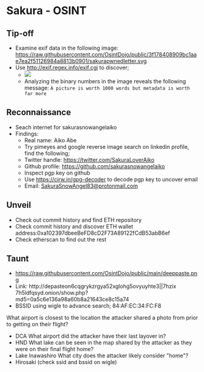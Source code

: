 # Sakura - OSINT

## Tip-off

- Examine exif data in the following image: https://raw.githubusercontent.com/OsintDojo/public/3f178408909bc1aae7ea2f51126984a8813b0901/sakurapwnedletter.svg
- Use http://exif.regex.info/exif.cgi to discover;
	- ![](https://i.imgur.com/udizjGH.png)
	- Analyzing the binary numbers in the image reveals the following message: `A picture is worth 1000 words but metadata is worth far more`

## Reconnaissance

- Seach internet for sakurasnowangelaiko
- Findings:
	- Real name: Aiko Abe
	- Try pimeyes and google reverse image search on linkedin profile, find the following;
	- Twitter handle: https://twitter.com/SakuraLoverAiko
	- Github profile: https://github.com/sakurasnowangelaiko
	- Inspect pgp key on github
	- Use https://cirw.in/gpg-decoder to decode pgp key to uncover email
	- Email: SakuraSnowAngel83@protonmail.com

## Unveil
- Check out commit history and find ETH repository
- Check commit history and discover ETH wallet address:0xa102397dbeeBeFD8cD2F73A89122fCdB53abB6ef
- Check etherscan to find out the rest

## Taunt
- https://raw.githubusercontent.com/OsintDojo/public/main/deeppaste.png
- Link: http://depasteon6cqgrykzrgya52xglohg5ovyuyhte3||7hzix 7h5ldfqsyd.onion/show.php?md5=0a5c6e136a98a60b8a21643ce8c15a74
- BSSID using wigle to advance search;  84:AF:EC:34:FC:F8


What airport is closest to the location the attacker shared a photo from prior to getting on their flight?
- DCA
What airport did the attacker have their last layover in?
- HND
What lake can be seen in the map shared by the attacker as they were on their final flight home?
- Lake Inawashiro
What city does the attacker likely consider "home"?
- Hirosaki (check ssid and bssid on wigle)